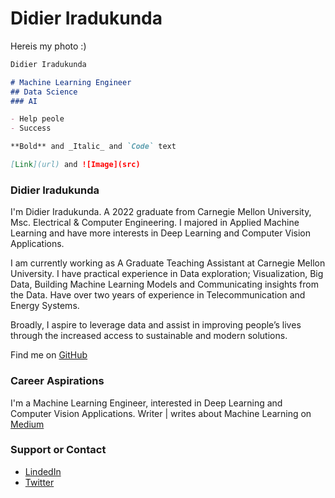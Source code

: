 # Didier Iradukunda

Hereis my photo :)

```markdown
Didier Iradukunda

# Machine Learning Engineer
## Data Science
### AI

- Help peole
- Success

**Bold** and _Italic_ and `Code` text

[Link](url) and ![Image](src)
```


### Didier Iradukunda

I'm Didier Iradukunda. A 2022 graduate from Carnegie Mellon University, Msc. Electrical & Computer Engineering. I majored in Applied Machine Learning and have more interests in Deep Learning and Computer Vision Applications.

I am currently working as A Graduate Teaching Assistant at Carnegie Mellon University. I have practical experience in Data exploration; Visualization, Big Data, Building Machine Learning Models and Communicating insights from the Data. Have over two years of experience in Telecommunication and Energy Systems. 

Broadly, I aspire to leverage data and assist in improving people’s lives through the increased access to sustainable and modern solutions.

Find me on [GitHub](https://github.com/didier-i/didier-i)

### Career Aspirations

I'm a Machine Learning Engineer, interested in Deep Learning and Computer Vision Applications.
Writer | writes about Machine Learning on [Medium](https://medium.com/@didier-i)

### Support or Contact

* [LindedIn](https://www.linkedin.com/in/didier-i/)
* [Twitter](https://twitter.com/didier_ira)
